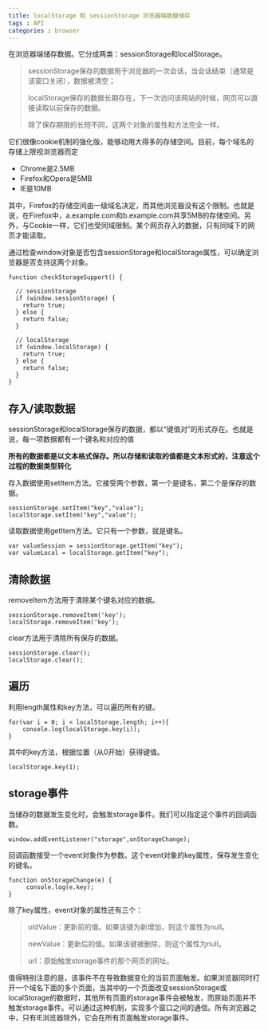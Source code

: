 ```yaml
---
title: localStorage 和 sessionStorage 浏览器端数据储存
tags : API
categories : browser
---
```


在浏览器端储存数据。它分成两类：sessionStorage和localStorage。

> sessionStorage保存的数据用于浏览器的一次会话，当会话结束（通常是该窗口关闭），数据被清空；
> 
> localStorage保存的数据长期存在，下一次访问该网站的时候，网页可以直接读取以前保存的数据。
> 
> 除了保存期限的长短不同，这两个对象的属性和方法完全一样。

它们很像cookie机制的强化版，能够动用大得多的存储空间。目前，每个域名的存储上限视浏览器而定

- Chrome是2.5MB
- Firefox和Opera是5MB
- IE是10MB

 其中，Firefox的存储空间由一级域名决定，而其他浏览器没有这个限制。也就是说，在Firefox中，a.example.com和b.example.com共享5MB的存储空间。另外，与Cookie一样，它们也受同域限制。某个网页存入的数据，只有同域下的网页才能读取。 

通过检查window对象是否包含sessionStorage和localStorage属性，可以确定浏览器是否支持这两个对象。

```
function checkStorageSupport() {
 
  // sessionStorage
  if (window.sessionStorage) {
    return true;
  } else {
    return false;
  }
   
  // localStorage
  if (window.localStorage) {
    return true;
  } else {
    return false;
  }
}
```

## 存入/读取数据 ##

sessionStorage和localStorage保存的数据，都以“键值对”的形式存在。也就是说，每一项数据都有一个键名和对应的值

**所有的数据都是以文本格式保存。所以存储和读取的值都是文本形式的，注意这个过程的数据类型转化**

存入数据使用setItem方法。它接受两个参数，第一个是键名，第二个是保存的数据。

```
sessionStorage.setItem("key","value");
localStorage.setItem("key","value");
```

读取数据使用getItem方法。它只有一个参数，就是键名。

```
var valueSession = sessionStorage.getItem("key");
var valueLocal = localStorage.getItem("key");
```

## 清除数据 ##

removeItem方法用于清除某个键名对应的数据。

```
sessionStorage.removeItem('key');
localStorage.removeItem('key');
```

clear方法用于清除所有保存的数据。

```
sessionStorage.clear();
localStorage.clear();
```

## 遍历 ##

利用length属性和key方法，可以遍历所有的键。

```
for(var i = 0; i < localStorage.length; i++){
    console.log(localStorage.key(i));
}
```

其中的key方法，根据位置（从0开始）获得键值。

```
localStorage.key(1);
```

## storage事件 ##

当储存的数据发生变化时，会触发storage事件。我们可以指定这个事件的回调函数。

```
window.addEventListener("storage",onStorageChange);
```

回调函数接受一个event对象作为参数。这个event对象的key属性，保存发生变化的键名。

```
function onStorageChange(e) {
     console.log(e.key);    
}
```

除了key属性，event对象的属性还有三个：

> oldValue：更新前的值。如果该键为新增加，则这个属性为null。
> 
> newValue：更新后的值。如果该键被删除，则这个属性为null。
> 
> url：原始触发storage事件的那个网页的网址。

值得特别注意的是，该事件不在导致数据变化的当前页面触发。如果浏览器同时打开一个域名下面的多个页面，当其中的一个页面改变sessionStorage或localStorage的数据时，其他所有页面的storage事件会被触发，而原始页面并不触发storage事件。可以通过这种机制，实现多个窗口之间的通信。所有浏览器之中，只有IE浏览器除外，它会在所有页面触发storage事件。